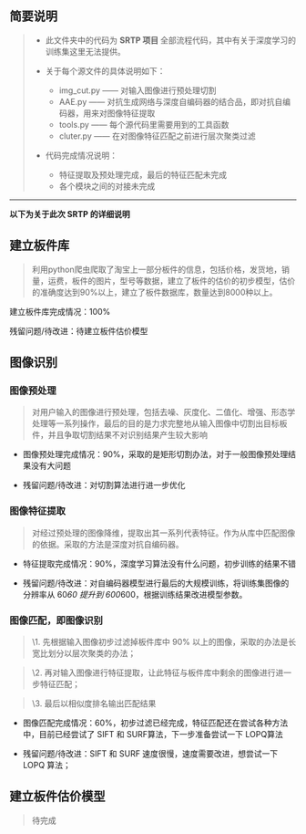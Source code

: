 ## 简要说明

> * 此文件夹中的代码为 <b>SRTP 项目 </b>全部流程代码，其中有关于深度学习的训练集这里无法提供。
>
> * 关于每个源文件的具体说明如下：
>   * img_cut.py —— 对输入图像进行预处理切割
>   * AAE.py —— 对抗生成网络与深度自编码器的结合品，即对抗自编码器，用来对图像特征提取
>   * tools.py —— 每个源代码里需要用到的工具函数
>   * cluter.py —— 在对图像特征匹配之前进行层次聚类过滤
> * 代码完成情况说明：
>   * 特征提取及预处理完成，最后的特征匹配未完成
>   * 各个模块之间的对接未完成

<hr><b>以下为关于此次 SRTP 的详细说明</b></hr>

## 建立板件库

> 利用python爬虫爬取了淘宝上一部分板件的信息，包括价格，发货地，销量，运费，板件的图片，型号等数据，建立了板件的估价的初步模型，估价的准确度达到90%以上，建立了板件数据库，数量达到8000种以上。

建立板件库完成情况：100%

残留问题/待改进：待建立板件估价模型

## 图像识别

### 图像预处理

> 对用户输入的图像进行预处理，包括去噪、灰度化、二值化、增强、形态学处理等一系列操作，最后的目的是力求完整地从输入图像中切割出目标板件，并且争取切割结果不对识别结果产生较大影响



- 图像预处理完成情况：90%，采取的是矩形切割办法，对于一般图像预处理结果没有大问题

- 残留问题/待改进：对切割算法进行进一步优化

### 图像特征提取

> 对经过预处理的图像降维，提取出其一系列代表特征。作为从库中匹配图像的依据。采取的方法是深度对抗自编码器。



- 特征提取完成情况：90%，深度学习算法没有什么问题，初步训练的结果不错

- 残留问题/待改进：对自编码器模型进行最后的大规模训练，将训练集图像的分辨率从 60*60 提升到 600*600，根据训练结果改进模型参数。

### 图像匹配，即图像识别

> \1. 先根据输入图像初步过滤掉板件库中 90% 以上的图像，采取的办法是长宽比划分以层次聚类的办法；

> \2. 再对输入图像进行特征提取，让此特征与板件库中剩余的图像进行进一步特征匹配；

> \3. 最后以相似度排名输出匹配结果

- 图像匹配完成情况：60%，初步过滤已经完成，特征匹配还在尝试各种方法中，目前已经尝试了 SIFT 和 SURF算法，下一步准备尝试一下 LOPQ算法

- 残留问题/待改进：SIFT 和 SURF 速度很慢，速度需要改进，想尝试一下 LOPQ 算法；

## 建立板件估价模型

> 待完成

